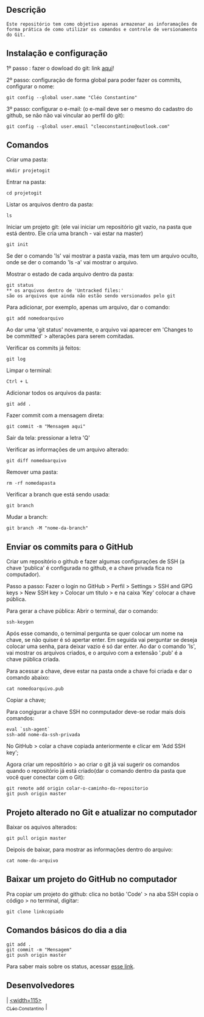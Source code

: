## Descrição

    Este repositório tem como objetivo apenas armazenar as inforamações de forma prática de como utilizar os comandos e controle de versionamento do Git.

## Instalação e configuração

1º passo : fazer o dowload do git: link [aqui](https://git-scm.com/downloads)!

2º passo: configuração de forma global para poder fazer os commits, configurar o nome:

    git config --global user.name "Cléo Constantino"

3º passo: configurar o e-mail: (o e-mail deve ser o mesmo do cadastro do github, se não não vai vincular ao perfil do git):

    git config --global user.email "cleoconstantino@outlook.com"


## Comandos

Criar uma pasta:

    mkdir projetogit

Entrar na pasta:

    cd projetogit

Listar os arquivos dentro da pasta:

    ls

Iniciar um projeto git: (ele vai iniciar um repositório git vazio, na pasta que está dentro. Ele cria uma branch - vai estar na master)

    git init

Se der o comando 'ls' vai mostrar a pasta vazia, mas tem um arquivo oculto, onde se der o comando 'ls -a' vai mostrar o arquivo. 

Mostrar o estado de cada arquivo dentro da pasta:

    git status
    ** os arquivos dentro de 'Untracked files:' 
    são os arquivos que ainda não estão sendo versionados pelo git

Para adicionar, por exemplo, apenas um arquivo, dar o comando:

    git add nomedoarquivo

Ao dar uma 'git status' novamente, o arquivo vai aparecer em 'Changes to be committed' > alterações para serem comitadas.

Verificar os commits já feitos:

    git log

Limpar o terminal:


    Ctrl + L

Adicionar todos os arquivos da pasta:


    git add .

Fazer commit com a mensagem direta:


    git commit -m "Mensagem aqui"

Sair da tela: pressionar a letra 'Q'

Verificar as informações de um arquivo alterado:

    git diff nomedoarquivo

Remover uma pasta:

    rm -rf nomedapasta

Verificar a branch que está sendo usada:

    git branch

Mudar a branch:

    git branch -M "nome-da-branch"

## Enviar os commits para o GitHub

Criar um repositório o github e fazer algumas configurações de SSH (a chave 'publica' é configurada no github, e a chave privada fica no computador).

Passo a passo:
Fazer o login no GitHub > Perfil > Settings > SSH and GPG keys > New SSH key > Colocar um titulo > e na caixa 'Key' colocar a chave pública.

Para gerar a chave pública:
Abrir o terminal,  dar o comando:

    ssh-keygen

Após esse comando, o ternimal pergunta se quer colocar um nome na chave, se não quiser é só apertar enter. Em seguida vai perguntar se deseja colocar uma senha, para deixar vazio é só dar enter. Ao dar o comando 'ls', vai mostrar os arquivos criados, e o arquivo com a extensão '.pub' é a chave pública criada.

Para acessar a chave, deve estar na pasta onde a chave foi criada e dar o comando abaixo:

    cat nomedoarquivo.pub

Copiar a chave;
 
Para congigurar a chave SSH no conmputador deve-se rodar mais dois comandos:

    eval `ssh-agent`
    ssh-add nome-da-ssh-privada

No GitHub > colar a chave copiada anteriormente e clicar em 'Add SSH key';

Agora criar um repositório > ao criar o git já vai sugerir os comandos quando o repositório já está criado(dar o comando dentro da pasta que você quer conectar com o Git):

    git remote add origin colar-o-caminho-do-repositorio
    git push origin master


## Projeto alterado no Git e atualizar no computador

Baixar os aquivos alterados:

    git pull origin master

Deipois de baixar, para mostrar as informações dentro do arquivo:

    cat nome-do-arquivo

## Baixar um projeto do GitHub no computador

Pra copiar um projeto do github: clica no botão 'Code' > na aba SSH copia o código > no terminal, digitar: 

    git clone linkcopiado

## Comandos básicos do dia a dia 

    git add .
    git commit -m "Mensagem"
    git push origin master

Para saber mais sobre os status, acessar [esse link](https://git-scm.com/book/pt-br/v2/Fundamentos-de-Git-Gravando-Altera%C3%A7%C3%B5es-em-Seu-Reposit%C3%B3rio).

## Desenvolvedores

| [<width=115><br><sub>CLéo Constantino</sub>](https://github.com/CleoConstantino) | 